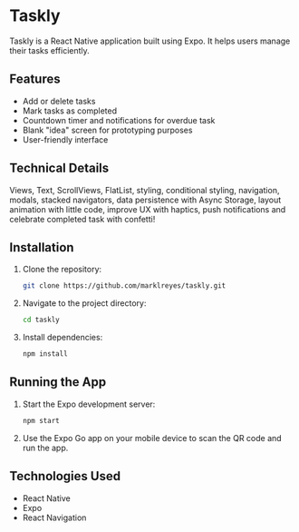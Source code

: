 # Taskly

Taskly is a React Native application built using Expo. It helps users manage their tasks efficiently.

## Features

- Add or delete tasks
- Mark tasks as completed
- Countdown timer and notifications for overdue task
- Blank "idea" screen for prototyping purposes
- User-friendly interface

## Technical Details
Views, Text, ScrollViews, FlatList, styling, conditional styling, navigation, modals, stacked navigators, data persistence with Async Storage, layout animation with little code, improve UX with haptics, push notifications and celebrate completed task with confetti!

## Installation

1. Clone the repository:
	```sh
	git clone https://github.com/marklreyes/taskly.git
	```
2. Navigate to the project directory:
	```sh
	cd taskly
	```
3. Install dependencies:
	```sh
	npm install
	```

## Running the App

1. Start the Expo development server:
	```sh
	npm start
	```
2. Use the Expo Go app on your mobile device to scan the QR code and run the app.

## Technologies Used

- React Native
- Expo
- React Navigation

